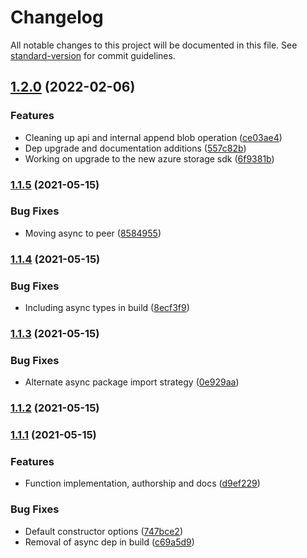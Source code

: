 # Changelog

All notable changes to this project will be documented in this file. See [standard-version](https://github.com/conventional-changelog/standard-version) for commit guidelines.

## [1.2.0](https://github.com/agmoss/winston-azure-blob/compare/v1.1.5...v1.2.0) (2022-02-06)


### Features

* Cleaning up api and internal append blob operation ([ce03ae4](https://github.com/agmoss/winston-azure-blob/commit/ce03ae485e6bd14a313267309c610643b148e550))
* Dep upgrade and documentation additions ([557c82b](https://github.com/agmoss/winston-azure-blob/commit/557c82b638e9f2e16f0d852040627496df16f91f))
* Working on upgrade to the new azure storage sdk ([6f9381b](https://github.com/agmoss/winston-azure-blob/commit/6f9381b83e9a954035fb3d22e2cde29dd910a3eb))

### [1.1.5](https://github.com/agmoss/winston-azure-blob/compare/v1.1.4...v1.1.5) (2021-05-15)


### Bug Fixes

* Moving async to peer ([8584955](https://github.com/agmoss/winston-azure-blob/commit/85849552af6b687bf3d9eb47afa08142fd42cd1b))

### [1.1.4](https://github.com/agmoss/winston-azure-blob/compare/v1.1.3...v1.1.4) (2021-05-15)


### Bug Fixes

* Including async types in build ([8ecf3f9](https://github.com/agmoss/winston-azure-blob/commit/8ecf3f9f382abdabc6edd5d5ec844707f2458ec2))

### [1.1.3](https://github.com/agmoss/winston-azure-blob/compare/v1.1.2...v1.1.3) (2021-05-15)


### Bug Fixes

* Alternate async package import strategy ([0e929aa](https://github.com/agmoss/winston-azure-blob/commit/0e929aa922cc8e497aaba27a18e78fdf863321cd))

### [1.1.2](https://github.com/agmoss/winston-azure-blob/compare/v1.1.1...v1.1.2) (2021-05-15)

### [1.1.1](https://github.com/agmoss/winston-azure-blob/compare/v0.0.0...v1.1.1) (2021-05-15)


### Features

* Function implementation, authorship and docs ([d9ef229](https://github.com/agmoss/winston-azure-blob/commit/d9ef2292505e69a2e3abe35a67bf5856c002166d))


### Bug Fixes

* Default constructor options ([747bce2](https://github.com/agmoss/winston-azure-blob/commit/747bce21f4d21b52b61a4cdc7ba282b15b04803e))
* Removal of async dep in build ([c69a5d9](https://github.com/agmoss/winston-azure-blob/commit/c69a5d9acc6b10a4929f5aa3afd0177aac3e00e4))
